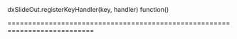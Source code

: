 <!--id-->dxSlideOut.registerKeyHandler(key, handler)<!--/id-->
<!--merge--><!--/merge-->
<!--hidden--><!--/hidden-->
<!--type-->function()<!--/type-->
===========================================================================
